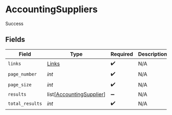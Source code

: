 # AccountingSuppliers

Success


## Fields

| Field                                                                 | Type                                                                  | Required                                                              | Description                                                           |
| --------------------------------------------------------------------- | --------------------------------------------------------------------- | --------------------------------------------------------------------- | --------------------------------------------------------------------- |
| `links`                                                               | [Links](../../models/shared/links.md)                                 | :heavy_check_mark:                                                    | N/A                                                                   |
| `page_number`                                                         | *int*                                                                 | :heavy_check_mark:                                                    | N/A                                                                   |
| `page_size`                                                           | *int*                                                                 | :heavy_check_mark:                                                    | N/A                                                                   |
| `results`                                                             | list[[AccountingSupplier](../../models/shared/accountingsupplier.md)] | :heavy_minus_sign:                                                    | N/A                                                                   |
| `total_results`                                                       | *int*                                                                 | :heavy_check_mark:                                                    | N/A                                                                   |